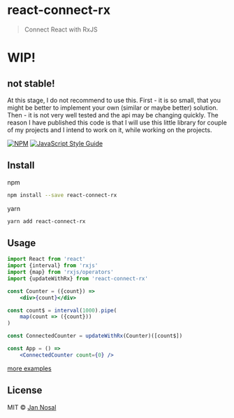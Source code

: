 # react-connect-rx
> Connect React with RxJS

<h1>WIP!</h1>
<h2>not stable!</h2>
At this stage, I do not recommend to use this. First - it is so small, that you might be better to
implement your own (similar or maybe better) solution. Then - it is not very well tested and the api may
be changing quickly.
The reason I have published this code is that I will use this little library for couple of my projects and I intend to work on it,
while working on the projects.


[![NPM](https://img.shields.io/npm/v/react-connect-rx.svg)](https://www.npmjs.com/package/react-connect-rx) [![JavaScript Style Guide](https://img.shields.io/badge/code_style-standard-brightgreen.svg)](https://standardjs.com)

## Install

npm
```bash
npm install --save react-connect-rx
```
yarn
```bash
yarn add react-connect-rx
```

## Usage

```jsx
import React from 'react'
import {interval} from 'rxjs'
import {map} from 'rxjs/operators'
import {updateWithRx} from 'react-connect-rx'

const Counter = ({count}) =>
    <div>{count}</div>

const count$ = interval(1000).pipe(
    map(count => ({count}))
)

const ConnectedCounter = updateWithRx(Counter)([count$])

const App = () =>
    <ConnectedCounter count={0} />

```
[more examples](https://github.com/JanNosal/react-connect-rx/tree/master/example)

## License

MIT © [Jan Nosal](https://github.com/JanNosal)
